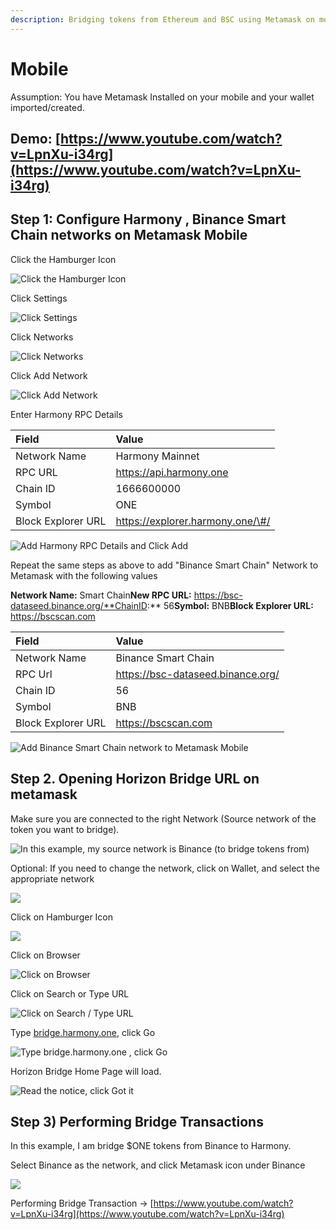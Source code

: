 ```yaml
---
description: Bridging tokens from Ethereum and BSC using Metamask on mobile
---
```


# Mobile

Assumption: You have Metamask Installed on your mobile and your wallet imported/created.

## Demo: [https://www.youtube.com/watch?v=LpnXu-i34rg](https://www.youtube.com/watch?v=LpnXu-i34rg)

## Step 1: Configure Harmony , Binance Smart Chain networks on Metamask Mobile

Click the Hamburger Icon

![Click the Hamburger Icon](../../.gitbook/assets/image%20%2884%29.png)

Click Settings

![Click Settings](../../.gitbook/assets/image%20%2823%29.png)

Click Networks

![Click Networks](../../.gitbook/assets/image%20%2868%29.png)

Click Add Network

![Click Add Network](../../.gitbook/assets/image%20%2873%29.png)

Enter Harmony RPC Details

| Field | Value |
| :--- | :--- |
| Network Name | Harmony Mainnet |
| RPC URL | https://api.harmony.one |
| Chain ID | 1666600000 |
| Symbol | ONE |
| Block Explorer URL | https://explorer.harmony.one/\#/ |



![Add Harmony RPC Details and Click Add](../../.gitbook/assets/image%20%2885%29.png)



Repeat the same steps as above to add "Binance Smart Chain" Network to Metamask with the following values

**Network Name:** Smart Chain**New RPC URL:** https://bsc-dataseed.binance.org/**ChainID:** 56**Symbol:** BNB**Block Explorer URL:** https://bscscan.com

| Field | Value |
| :--- | :--- |
| Network Name | Binance Smart Chain |
| RPC Url | https://bsc-dataseed.binance.org/ |
| Chain ID | 56 |
| Symbol | BNB |
| Block Explorer URL | https://bscscan.com |

![Add Binance Smart Chain network to Metamask Mobile](../../.gitbook/assets/image%20%2820%29.png)



## Step 2. Opening Horizon Bridge URL on metamask

Make sure you are connected to the right Network \(Source network of the token you want to bridge\).

![In this example, my source network is Binance \(to bridge tokens from\)](../../.gitbook/assets/image%20%2850%29.png)

Optional: If you need to change the network, click on Wallet, and select the appropriate network

![](../../.gitbook/assets/image%20%2837%29.png)



Click on Hamburger Icon

![](../../.gitbook/assets/image%20%2825%29.png)

Click on Browser

![Click on Browser](../../.gitbook/assets/image%20%2843%29.png)



Click on Search or Type URL

![Click on Search / Type URL](../../.gitbook/assets/image%20%2851%29.png)



Type [bridge.harmony.one](https://bridge.harmony.one), click Go

![Type bridge.harmony.one , click Go](../../.gitbook/assets/image%20%2829%29.png)



Horizon Bridge Home Page will load.

![Read the notice, click Got it](../../.gitbook/assets/image%20%2812%29.png)

## Step 3\) Performing Bridge Transactions

In this example, I am bridge $ONE tokens from Binance to Harmony.

Select Binance as the network, and click Metamask icon under Binance 

![](../../.gitbook/assets/image%20%2883%29.png)

Performing Bridge Transaction -&gt; [https://www.youtube.com/watch?v=LpnXu-i34rg](https://www.youtube.com/watch?v=LpnXu-i34rg)

